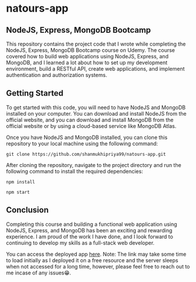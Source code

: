 # natours-app

## NodeJS, Express, MongoDB Bootcamp

This repository contains the project code that I wrote while completing the NodeJS, Express, MongoDB Bootcamp course on Udemy. The course covered how to build web applications using NodeJS, Express, and MongoDB, and I learned a lot about how to set up my development environment, build a RESTful API, create web applications, and implement authentication and authorization systems.

## Getting Started

To get started with this code, you will need to have NodeJS and MongoDB installed on your computer. You can download and install NodeJS from the official website, and you can download and install MongoDB from the official website or by using a cloud-based service like MongoDB Atlas.

Once you have NodeJS and MongoDB installed, you can clone this repository to your local machine using the following command:

` git clone https://github.com/shanmukhipriya99/natours-app.git `

After cloning the repository, navigate to the project directory and run the following command to install the required dependencies:

` npm install `

` npm start `

## Conclusion

Completing this course and building a functional web application using NodeJS, Express, and MongoDB has been an exciting and rewarding experience. I am proud of the work I have done, and I look forward to continuing to develop my skills as a full-stack web developer.

You can access the deployed app [here](https://natours-api-hjst.onrender.com/). 
Note: The link may take some time to load initially as I deployed it on a free resource and the server sleeps when not accessed for a long time, however, please feel free to reach out to me incase of any issues😁.
